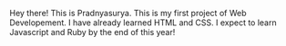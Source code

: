 Hey there! This is Pradnyasurya. This is my first project of Web Developement. I have already learned HTML and CSS. I expect to learn Javascript and Ruby by the end of this year!
